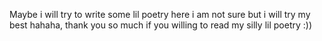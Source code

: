 Maybe i will try to write some lil poetry here i am not sure but i will try my best hahaha, thank you so much if you willing to read my silly lil poetry :))